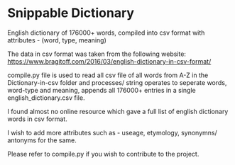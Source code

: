 # Snippable Dictionary
English dictionary of 176000+ words, compiled into csv format with attributes - (word, type, meaning)

The data in csv format was taken from the following website:
https://www.bragitoff.com/2016/03/english-dictionary-in-csv-format/


compile.py file is used to read all csv file of all words from A-Z in the
Dictionary-in-csv folder and processes/ string operates to seperate words,
word-type and meaning, appends all 176000+ entries in a single 
english_dictionary.csv file. 

I found almost no online resource which gave a full list of english 
dictionary words in csv format.

I wish to add more attributes such as - useage, etymology, synonymns/ antonyms for the same.

Please refer to compile.py if you wish to contribute to the project.
